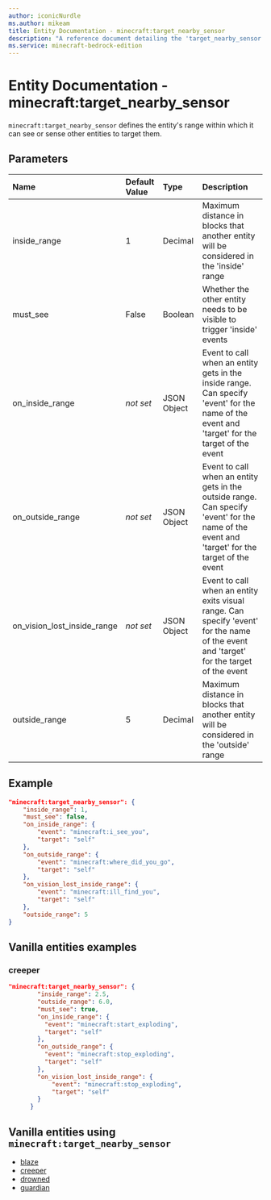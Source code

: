 ```yaml
---
author: iconicNurdle
ms.author: mikeam
title: Entity Documentation - minecraft:target_nearby_sensor
description: "A reference document detailing the 'target_nearby_sensor' entity component"
ms.service: minecraft-bedrock-edition
---
```


# Entity Documentation - minecraft:target_nearby_sensor

`minecraft:target_nearby_sensor` defines the entity's range within which it can see or sense other entities to target them.

## Parameters

|Name |Default Value  |Type  |Description  |
|:----------|:----------|:----------|:----------|
| inside_range| 1| Decimal| Maximum distance in blocks that another entity will be considered in the 'inside' range |
| must_see| False| Boolean| Whether the other entity needs to be visible to trigger 'inside' events |
| on_inside_range| *not set*| JSON Object | Event to call when an entity gets in the inside range. Can specify 'event' for the name of the event and 'target' for the target of the event |
| on_outside_range| *not set*| JSON Object | Event to call when an entity gets in the outside range. Can specify 'event' for the name of the event and 'target' for the target of the event |
| on_vision_lost_inside_range| *not set*| JSON Object | Event to call when an entity exits visual range. Can specify 'event' for the name of the event and 'target' for the target of the event |
| outside_range| 5| Decimal| Maximum distance in blocks that another entity will be considered in the 'outside' range |

## Example

```json
"minecraft:target_nearby_sensor": {
    "inside_range": 1,
    "must_see": false,
    "on_inside_range": {
        "event": "minecraft:i_see_you",
        "target": "self"
    },
    "on_outside_range": {
        "event": "minecraft:where_did_you_go",
        "target": "self"
    },
    "on_vision_lost_inside_range": {
        "event": "minecraft:ill_find_you",
        "target": "self"
    },
    "outside_range": 5
}
```

## Vanilla entities examples

### creeper

```json
"minecraft:target_nearby_sensor": {
        "inside_range": 2.5,
        "outside_range": 6.0,
        "must_see": true,
        "on_inside_range": {
          "event": "minecraft:start_exploding",
          "target": "self"
        },
        "on_outside_range": {
          "event": "minecraft:stop_exploding",
          "target": "self"
        },
        "on_vision_lost_inside_range": {
            "event": "minecraft:stop_exploding",
            "target": "self"
        }
      }
```

## Vanilla entities using `minecraft:target_nearby_sensor`

- [blaze](../../../../Source/VanillaBehaviorPack_Snippets/entities/blaze.md)
- [creeper](../../../../Source/VanillaBehaviorPack_Snippets/entities/creeper.md)
- [drowned](../../../../Source/VanillaBehaviorPack_Snippets/entities/drowned.md)
- [guardian](../../../../Source/VanillaBehaviorPack_Snippets/entities/guardian.md)
